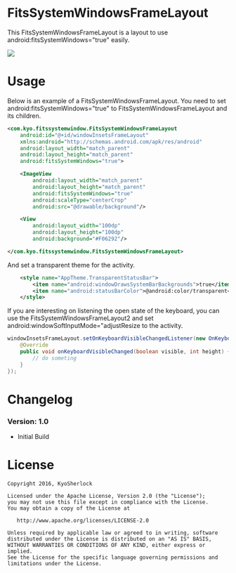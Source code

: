 # FitsSystemWindowsFrameLayout

This FitsSystemWindowsFrameLayout is a layout to use android:fitsSystemWindows="true" easily.

![](https://github.com/KyoSherlock/FitSystemWindowFrameLayout/raw/master/screenshots/screenshot.png)

# Usage

Below is an example of a FitsSystemWindowsFrameLayout. You need to set android:fitsSystemWindows="true" to FitsSystemWindowsFrameLayout and its children.

```xml
<com.kyo.fitssystemwindow.FitsSystemWindowsFrameLayout
	android:id="@+id/windowInsetsFrameLayout"
	xmlns:android="http://schemas.android.com/apk/res/android"
	android:layout_width="match_parent"
	android:layout_height="match_parent"
	android:fitsSystemWindows="true">

	<ImageView
		android:layout_width="match_parent"
		android:layout_height="match_parent"
		android:fitsSystemWindows="true"
		android:scaleType="centerCrop"
		android:src="@drawable/background"/>

	<View
		android:layout_width="100dp"
		android:layout_height="100dp"
		android:background="#F06292"/>

</com.kyo.fitssystemwindow.FitsSystemWindowsFrameLayout>
```

And set a transparent theme for the activity.

```xml
	<style name="AppTheme.TransparentStatusBar">
		<item name="android:windowDrawsSystemBarBackgrounds">true</item>
		<item name="android:statusBarColor">@android:color/transparent</item>
	</style>
```

If you are interesting on listening the open state of the keyboard, you can use the FitsSystemWindowsFrameLayout2 and set android:windowSoftInputMode="adjustResize to the activity.

```java
windowInsetsFrameLayout.setOnKeyboardVisibleChangedListener(new OnKeyboardVisibleChangedListener() {
	@Override
	public void onKeyboardVisibleChanged(boolean visible, int height) {
		// do someting
	}
});
```

# Changelog

### Version: 1.0
  * Initial Build
  
# License

    Copyright 2016, KyoSherlock
    
    Licensed under the Apache License, Version 2.0 (the "License");
    you may not use this file except in compliance with the License.
    You may obtain a copy of the License at
    
       http://www.apache.org/licenses/LICENSE-2.0
    
    Unless required by applicable law or agreed to in writing, software
    distributed under the License is distributed on an "AS IS" BASIS,
    WITHOUT WARRANTIES OR CONDITIONS OF ANY KIND, either express or implied.
    See the License for the specific language governing permissions and
    limitations under the License.